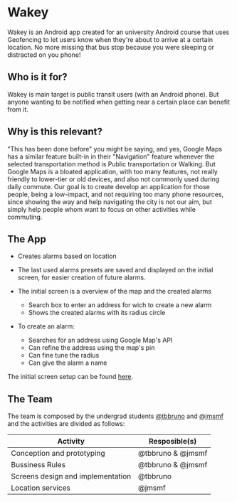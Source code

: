 # Wakey
Wakey is an Android app created for an university Android course that uses Geofencing to let users know when they're about to arrive at a certain location. No more missing that bus stop because you were sleeping or distracted on you phone!

## Who is it for?
<!-- Quem vai usar e por que vai usar? -->
Wakey is main target is public transit users (with an Android phone). But anyone wanting to be notified when getting near a certain place can benefit from it.

## Why is this relevant?
<!-- Justificativa & concorrentes -->
"This has been done before" you might be saying, and yes, Google Maps has a similar feature built-in in their "Navigation" feature whenever the selected transportation method is Public transportation or Walking. But Google Maps is a bloated application, with too many features, not really friendly to lower-tier or old devices, and also not commonly used during daily commute. Our goal is to create develop an application for those people, being a low-impact, and not requiring too many phone resources, since showing the way and help navigating the city is not our aim, but simply help people whom want to focus on other activities while commuting. 

## The App
<!-- Descrever features, telas e fluxo -->
- Creates alarms based on location
- The last used alarms presets are saved and displayed on the initial screen, for easier creation of future alarms.


- The initial screen is a overview of the map and the created alarms
  - Search box to enter an address for wich to create a new alarm
  - Shows the created alarms with its radius circle
  
- To create an alarm:
  - Searches for an address using Google Map's API
  - Can refine the address using the map's pin
  - Can fine tune the radius
  - Can give the alarm a name
  
  
The initial screen setup can be found [here](https://drive.google.com/open?id=1b0wnnucXItotYLRs1FfaldNsWLoAPXp_).


## The Team
<!-- Como vai ser a divisão do trabalho? -->
The team is composed by the undergrad students [@tbbruno](http://github.com/tbbruno) and [@jmsmf](http://github.com/jmsmf) and the activities are divided as follows:

| Activity | Resposible(s) |
| --- | --- |
| Conception and prototyping | @tbbruno & @jmsmf|
| Bussiness Rules | @tbbruno & @jmsmf |
|  Screens design and implementation | @tbbruno |
| Location services | @jmsmf |
